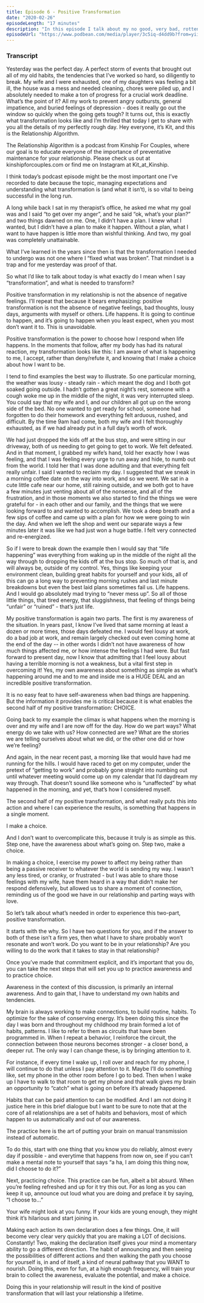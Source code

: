 ```yaml
---
title: Episode 6 - Positive Transformation
date: "2020-02-26"
episodeLength: "17 minutes"
description: "In this episode I talk about my no good, very bad, rotten day and why the ups and downs of life are different from the type of positive transformation I want to embody in my relationship. In depth discussion about awareness, choice, and the steps to take to practice these critical elements of transformation in your life."
episodeUrl: "https://www.podbean.com/media/player/3c5iq-d4dd9b?from=yiiadmin&download=1&version=1&skin=1&btn-skin=107&auto=0&share=1&fonts=Helvetica&download=1&rtl=0&pbad=1"
---
```


### Transcript

Yesterday was the perfect day. A perfect storm of events that brought out all of my old habits, the tendencies that I’ve worked so hard, so diligently to break. My wife and I were exhausted, one of my daughters was feeling a bit ill, the house was a mess and needed cleaning, chores were piled up, and I absolutely needed to make a ton of progress for a crucial work deadline. What’s the point of it? All my work to prevent angry outbursts, general impatience, and buried feelings of depression - does it really go out the window so quickly when the going gets tough? It turns out, this is exactly what transformation looks like and I’m thrilled that today I get to share with you all the details of my perfectly rough day. Hey everyone, it’s Kit, and this is the Relationship Algorithm.

The Relationship Algorithm is a podcast from Kinship For Couples, where our goal is to educate everyone of the importance of preventative maintenance for your relationship. Please check us out at kinshipforcouples.com or find me on Instagram at Kit_at_Kinship.

I think today’s podcast episode might be the most important one I’ve recorded to date because the topic, managing expectations and understanding what transformation is (and what it isn’t), is so vital to being successful in the long run.

A long while back I sat in my therapist’s office, he asked me what my goal was and I said “to get over my anger”, and he said “ok, what’s your plan?” and two things dawned on me. One, I didn’t have a plan. I knew what I wanted, but I didn’t have a plan to make it happen. Without a plan, what I want to have happen is little more than wishful thinking. And two, my goal was completely unattainable.

What I’ve learned in the years since then is that the transformation I needed to undergo was not one where I “fixed what was broken”. That mindset is a trap and for me yesterday was proof of that.

So what I’d like to talk about today is what exactly do I mean when I say “transformation”, and what is needed to transform?

Positive transformation in my relationship is not the absence of negative feelings. I’ll repeat that because it bears emphasizing: positive transformation is not the absence of negative feelings, bad thoughts, lousy days, arguments with myself or others. Life happens. It is going to continue to happen, and it’s going to happen when you least expect, when you most don’t want it to. This is unavoidable.

Positive transformation is the power to choose how I respond when life happens. In the moments that follow, after my body has had its natural reaction, my transformation looks like this: I am aware of what is happening to me, I accept, rather than deny/refute it, and knowing  that I make a choice about how I want to be.

I tend to find examples the best way to illustrate. So one particular morning, the weather was lousy - steady rain - which meant the dog and I both got soaked going outside. I hadn’t gotten a great night’s rest, someone with a cough woke me up in the middle of the night, it was very interrupted sleep. You could say that my wife and I, and our children all got up on the wrong side of the bed. No one wanted to get ready for school, someone had forgotten to do their homework and everything felt arduous, rushed, and difficult. By the time 9am had come, both my wife and I felt thoroughly exhausted, as if we had already put in a full day’s worth of work.

We had just dropped the kids off at the bus stop, and were sitting in our driveway, both of us needing to get going to get to work. We felt defeated. And in that moment, I grabbed my wife’s hand, told her exactly how I was feeling, and that I was feeling every urge to run away and hide, to numb out from the world. I told her that I was done adulting and that everything felt really unfair. I said I wanted to reclaim my day. I suggested that we sneak in a morning coffee date on the way into work, and so we went. We sat in a cute little cafe near our home, still raining outside, and we both got to have a few minutes just venting about all of the nonsense, and all of the frustration, and in those moments we also started to find the things we were grateful for - in each other and our family, and the things that we were looking forward to and wanted to accomplish. We took a deep breath and a few sips of coffee and came up with a plan for how we were going to win the day. And when we left the shop and went our separate ways a few minutes later it was like we had just won a huge battle. I felt very connected and re-energized.

So if I were to break down the example then I would say that “life happening” was everything from waking up in the middle of the night all the way through to dropping the kids off at the bus stop. So much of that is, and will always be, outside of my control. Yes, things like keeping your environment clean, building great habits for yourself and your kids, all of this can go a long way to preventing morning rushes and last minute breakdowns but even the best laid plans sometimes fail us. Life happens. And I would go absolutely mad trying to “never mess up”. So all of those little things, that tired energy, that sluggishness, that feeling of things being “unfair” or “ruined” - that’s just life.

My positive transformation is again two parts. The first is my awareness of the situation. In years past, I know I’ve lived that same morning at least a dozen or more times, those days defeated me. I would feel lousy at work, do a bad job at work, and remain largely checked out even coming home at the end of the day -- in other words I didn’t not have awareness of how much things affected me, or how intense the feelings I had were. But fast forward to present day, now I know that admitting that I feel lousy about having a terrible morning is not a weakness, but a vital first step in overcoming it! Yes, my own awareness about something as simple as what’s happening around me and to me and inside me is a HUGE DEAL and an incredible positive transformation.

It is no easy feat to have self-awareness when bad things are happening. But the information it provides me is critical because it is what enables the second half of my positive transformation: CHOICE.

Going back to my example the climax is what happens when the morning is over and my wife and I are now off for the day. How do we part ways? What energy do we take with us? How connected are we? What are the stories we are telling ourselves about what we did, or the other one did or how we’re feeling?

And again, in the near recent past, a morning like that would have had me running for the hills. I would have raced to get on my computer, under the pretext of “getting to work” and probably gone straight into numbing out until whatever meeting would come up on my calendar that I’d daydream my way through. That doesn’t sound like someone who is “unaffected” by what happened in the morning, and yet, that’s how I considered myself.

The second half of my positive transformation, and what really puts this into action and where I can experience the results, is something that happens in a single moment.

I make a choice.

And I don’t want to overcomplicate this, because it truly is as simple as this. Step one, have the awareness about what’s going on. Step two, make a choice.

In making a choice, I exercise my power to affect my being rather than being a passive receiver to whatever the world is sending my way. I wasn’t any less tired, or cranky, or frustrated - but I was able to share those feelings with my wife, have them heard in a way that didn’t make her respond defensively, but allowed us to share a moment of connection, reminding us of the good we have in our relationship and parting ways with love.

So let’s talk about what’s needed in order to experience this two-part, positive transformation.

It starts with the why. So I have two questions for you, and if the answer to both of these isn’t a firm yes, then what I have to share probably won’t resonate and won’t work. Do you want to be in your relationship? Are you willing to do the work that it takes to stay in that relationship?

Once you’ve made that commitment explicit, and it’s important that you do, you can take the next steps that will set you up to practice awareness and to practice choice.

Awareness in the context of this discussion, is primarily an internal awareness. And to gain that, I have to understand my own habits and tendencies.

My brain is always working to make connections, to build routine, habits. To optimize for the sake of conserving energy. It’s been doing this since the day I was born and throughout my childhood my brain formed a lot of habits, patterns. I like to refer to them as circuits that have been programmed in. When I repeat a behavior, I reinforce the circuit, the connection between those neurons becomes stronger - a closer bond, a deeper rut. The only way I can change these, is by bringing attention to it.

For instance, if every time I wake up, I roll over and reach for my phone, I will continue to do that unless I pay attention to it. Maybe I’ll do something like, set my phone in the other room before I go to bed. Then when I wake up I have to walk to that room to get my phone and that walk gives my brain an opportunity to “catch” what is going on before it’s already happened.

Habits that can be paid attention to can be modified. And I am not doing it justice here in this brief dialogue but I want to be sure to note that at the core of all relationships are a set of habits and behaviors, most of which happen to us automatically and out of our awareness.

The practice here is the art of putting your brain on manual transmission instead of automatic.

To do this, start with one thing that you know you do reliably, almost every day if possible - and everytime that happens from now on, see if you can’t make a mental note to yourself that says “a ha, I am doing this thing now, did I choose to do it?”

Next, practicing choice. This practice can be fun, albeit a bit absurd. When you’re feeling refreshed and up for it try this out. For as long as you can keep it up, announce out loud what you are doing and preface it by saying, “I choose to…”

Your wife might look at you funny. If your kids are young enough, they might think it’s hilarious and start joining in.

Making each action its own declaration does a few things. One, it will become very clear very quickly that you are making a LOT of decisions. Constantly! Two, making the declaration itself gives your mind a momentary ability to go a different direction. The habit of announcing and then seeing the possibilities of different actions and then walking the path you choose for yourself is, in and of itself, a kind of neural pathway that you WANT to nourish. Doing this, even for fun, at a high enough frequency, will train your brain to collect the awareness, evaluate the potential, and make a choice.

Doing this in your relationship will result in the kind of positive transformation that will last your relationship a lifetime.
